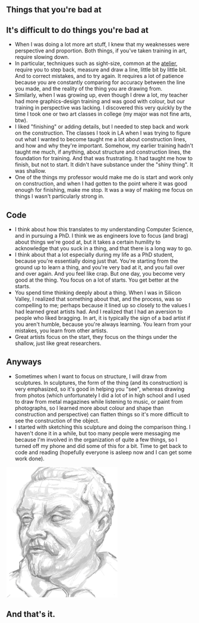 ## Things that you're bad at

## It's difficult to do things you're bad at
- When I was doing a lot more art stuff, I knew that my weaknesses were perspective and proportion.
  Both things, if you've taken training in art, require slowing down. 
- In particular, techniques such as sight-size, common at the [atelier](https://en.wikipedia.org/wiki/Atelier), require you to step
  back, measure and draw a line, little bit by little bit. And to correct mistakes, and to try again. It requires a lot of patience
  because you are constantly comparing for accuracy between the line you made, and the reality of the thing you are drawing from.
- Similarly, when I was growing up, even though I drew a lot, my teacher had more graphics-design training and was good with colour,
  but our training in perspective was lacking. I discovered this very quickly by the time I took one or two art classes in college (my major
  was not fine arts, btw). 
- I liked "finishing" or adding details, but I needed to step back and work on the construction. The classes I took in LA when I was trying 
  to figure out what I wanted to become taught me a lot about construction lines, and how and why they're important. Somehow, my earlier 
  training hadn't taught me much, if anything, about structure and construction lines, the foundation for training. And that was frustrating.
  It had taught me how to finish, but not to start. It didn't have substance under the "shiny thing". It was shallow.
- One of the things my professor would make me do is start and work only on construction, and when I had gotten to the point where it was
  good enough for finishing, make me stop. It was a way of making me focus on things I wasn't particularly strong in.
  
## Code
- I think about how this translates to my understanding Computer Science, and in pursuing a PhD. I think we as engineers love to focus (and brag)
  about things we're good at, but it takes a certain humility to acknowledge that you suck in a thing, and that there is a long way to go.
- I think about that a lot especially during my life as a PhD student, because you're essentially doing just that. You're starting from the ground
  up to learn a thing, and you're very bad at it, and you fail over and over again. And you feel like crap. But one day, you become very good
  at the thing. You focus on a lot of starts. You get better at the starts.
- You spend time thinking deeply about a thing. When I was in Silicon Valley, I realized that something about that, and the process, was so 
  compelling to me; perhaps because it lined up so closely to the values I had learned great artists had. And I realized that I had an aversion
  to people who liked bragging. In art, it is typically the sign of a bad artist if you aren't humble, because you're always learning. You learn
  from your mistakes, you learn from other artists.
- Great artists focus on the start, they focus on the things under the shallow, just like great researchers. 

## Anyways
- Sometimes when I want to focus on structure, I will draw from sculptures. In sculptures, the form of the thing (and its construction) is very
  emphasized, so it's good in helping you "see", whereas drawing from photos (which unfortunately I did a lot of in high school and I used to draw from metal magazines while listening to music, or paint from photographs, so I learned
  more about colour and shape than construction and perspective) can flatten things so it's more difficult to see the construction of the object.
- I started with sketching this sculpture and doing the comparison thing. I haven't done it in a while, but too many people were messaging me because I'm involved in the organization of quite a few things,
  so I turned off my phone and did some of this for a bit. Time to get back to code and reading (hopefully everyone is asleep now and I can get some work done).

<img src="/images/bernini_.png" width="300">

## And that's it.
